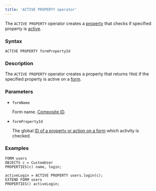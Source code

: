 ```yaml
---
title: 'ACTIVE PROPERTY operator'
---
```


The `ACTIVE PROPERTY` operator creates a [property](Properties.md) that checks if specified property is [active](Activity_ACTIVE.md).

### Syntax 

```
ACTIVE PROPERTY formPropertyId
```

### Description

The `ACTIVE PROPERTY` operator creates a property that returns `TRUE` if the specified property is active on a [form](Forms.md). 

### Parameters

- `formName`

    Form name. [Composite ID](IDs.md#cid).

- `formPropertyId`  

    The global [ID of a property or action on a form](IDs.md#formpropertyid) which activity is checked.

### Examples

```lsf
FORM users
OBJECTS c = CustomUser
PROPERTIES(c) name, login;

activeLogin = ACTIVE PROPERTY users.login(c);
EXTEND FORM users
PROPERTIES() activeLogin;
```
